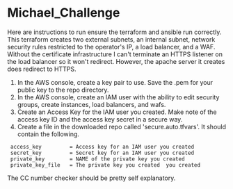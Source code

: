 # Michael_Challenge

Here are instructions to run ensure the terraform and ansible run correctly. This terraform creates two external subnets, an internal subnet, network security rules restricted to the operator's IP, a load balancer, and a WAF. Without the certificate infrastructure I can't terminate an HTTPS listener on the load balancer so it won't redirect. However, the apache server it creates does redirect to HTTPS.

1. In the AWS console, create a key pair to use. Save the .pem for your public key to the repo directory.
2. In the AWS console, create an IAM user with the ability to edit security groups, create instances, load balancers, and wafs.
3. Create an Access Key for the IAM user you created. Make note of the access key ID and the access key secret in a secure way.
4. Create a file in the downloaded repo called 'secure.auto.tfvars'. It should contain the following.

```
 access_key         = Access key for an IAM user you created  
 secret_key         = Secret key for an IAM user you created  
 private_key        = NAME of the private key you created
 private_key_file   = The private key you created  you created
```
The CC number checker should be pretty self explanatory.
